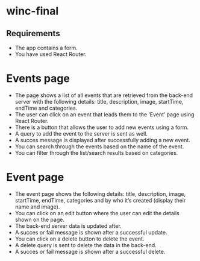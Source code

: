 # winc-final

## Requirements

- The app contains a form.
- You have used React Router.

# Events page

- The page shows a list of all events that are retrieved from the back-end server with the following details: title, description, image, startTime, endTime and categories.
- The user can click on an event that leads them to the ‘Event’ page using React Router.
- There is a button that allows the user to add new events using a form.
- A query to add the event to the server is sent as well.
- A succes message is displayed after successfully adding a new event.
- You can search through the events based on the name of the event.
- You can filter through the list/search results based on categories.

# Event page

- The event page shows the following details: title, description, image, startTime, endTime, categories and by who it’s created (display their name and image).
- You can click on an edit button where the user can edit the details shown on the page.
- The back-end server data is updated after.
- A succes or fail message is shown after a successful update.
- You can click on a delete button to delete the event.
- A delete query is sent to delete the data in the back-end.
- A succes or fail message is shown after a successful delete.
